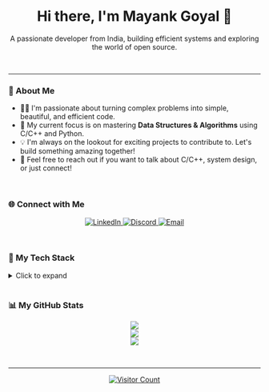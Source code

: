 <div align="center">
  <h1>
    Hi there, I'm Mayank Goyal 👋
  </h1>
  <p>
    A passionate developer from India, building efficient systems and exploring the world of open source.
  </p>
</div>

<br>

---

### 🚀 About Me

- 👨‍💻 I'm passionate about turning complex problems into simple, beautiful, and efficient code.
- 🌱 My current focus is on mastering **Data Structures & Algorithms** using C/C++ and Python.
- 💡 I'm always on the lookout for exciting projects to contribute to. Let's build something amazing together!
- 💬 Feel free to reach out if you want to talk about C/C++, system design, or just connect!

<br>

### 🌐 Connect with Me

<p align="center">
  <a href="https://linkedin.com/in/mayank-goyal-4a419228b" target="_blank">
    <img src="https://img.shields.io/badge/LinkedIn-%230077B5.svg?logo=linkedin&logoColor=white" alt="LinkedIn">
  </a>
  <a href="https://discord.gg/DpVq2MAc" target="_blank">
    <img src="https://img.shields.io/badge/Discord-%237289DA.svg?logo=discord&logoColor=white" alt="Discord">
  </a>
  <a href="mailto:goyalmayank492@gmail.com">
    <img src="https://img.shields.io/badge/Email-D14836?logo=gmail&logoColor=white" alt="Email">
  </a>
</p>

<br>

### 🔧 My Tech Stack
<details>
  <summary>Click to expand</summary>
  <br>
  <div align="center">
    <p><strong>Languages:</strong></p>
    <p>
      <img src="https://img.shields.io/badge/c++-%2300599C.svg?style=for-the-badge&logo=c%2B%2B&logoColor=white" alt="C++">
      <img src="https://img.shields.io/badge/c-%2300599C.svg?style=for-the-badge&logo=c&logoColor=white" alt="C">
      <img src="https://img.shields.io/badge/java-%23ED8B00.svg?style=for-the-badge&logo=openjdk&logoColor=white" alt="Java">
      <img src="https://img.shields.io/badge/python-3670A0?style=for-the-badge&logo=python&logoColor=ffdd54" alt="Python">
    </p>
    <p><strong>Frontend & Backend:</strong></p>
    <p>
      <img src="https://img.shields.io/badge/html5-%23E34F26.svg?style=for-the-badge&logo=html5&logoColor=white" alt="HTML5">
      <img src="https://img.shields.io/badge/css3-%231572B6.svg?style=for-the-badge&logo=css3&logoColor=white" alt="CSS3">
      <img src="https://img.shields.io/badge/flask-%23000.svg?style=for-the-badge&logo=flask&logoColor=white" alt="Flask">
      <img src="https://img.shields.io/badge/Appwrite-%23FD366E.svg?style=for-the-badge&logo=appwrite&logoColor=white" alt="Appwrite">
      <img src="https://img.shields.io/badge/mysql-4479A1.svg?style=for-the-badge&logo=mysql&logoColor=white" alt="MySQL">
    </p>
    <p><strong>Tools:</strong></p>
    <p>
      <img src="https://img.shields.io/badge/git-%23F05033.svg?style=for-the-badge&logo=git&logoColor=white" alt="Git">
      <img src="https://img.shields.io/badge/github-%23121011.svg?style=for-the-badge&logo=github&logoColor=white" alt="GitHub">
    </p>
  </div>
</details>

<br>

### 📊 My GitHub Stats

<div align="center">

![](https://github-readme-stats.vercel.app/api?username=mayaannkkk&theme=dark&hide_border=false&include_all_commits=true&count_private=false)
<br>
![](https://nirzak-streak-stats.vercel.app/?user=mayaannkkk&theme=dark&hide_border=false)
<br>
![](https://github-readme-stats.vercel.app/api/top-langs/?username=mayaannkkk&theme=dark&hide_border=false&include_all_commits=true&count_private=false&layout=compact)

</div>

<br>

---

<div align="center">
  <a href="https://visitcount.itsvg.in">
    <img src="https://visitcount.itsvg.in/api?id=mayaannkkk&icon=0&color=0" alt="Visitor Count">
  </a>
</div>
